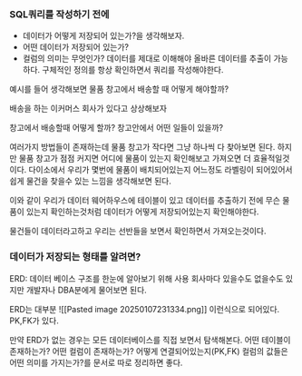### SQL쿼리를 작성하기 전에
 - 데이터가 어떻게 저장되어 있는가?을 생각해보자.
 - 어떤 데이터가 저장되어 있는가?
 - 컬럼의 의미는 무엇인가?
데이터를 제대로 이해해야 올바른 데이터를 추출이 가능하다.
구체적인 정의를 항상 확인하면서 쿼리를 작성해야한다.

예시를 들어 생각해보면 물품 창고에서 배송할 때 어떻게 해야할까?

배송을 하는 이커머스 회사가 있다고 상상해보자

창고에서 배송할때 어떻게 할까?
창고안에서 어떤 일들이 있을까?

여러가지 방법들이 존재하는데 
물품 창고가 작다면 그냥 하나씩 다 찾아보면 된다.
하지만 물품 창고가 점점 커지면 어디에 물품이 있는지 확인해보고 가져오면 더 효율적일것이다.
다이소에서 우리가 몇번에 물품이 배치되어있는지 어느정도 라벨링이 되어있어서 쉽게 물건을 찾을수 있는 느낌을 생각해보면 된다.


이와 같이 우리가 데이터 웨어하우스에 테이블이 있고 데이터를 추출하기 전에 무슨 물품이 있는지 확인하는것처럼 데이터가 어떻게 저장되어있는지 확인해야한다.

물건들이 데이터라고하고 우리는 선반들을 보면서 확인하면서 가져오는것이다.


### 데이터가 저장되는 형태를 알려면?
ERD: 데이터 베이스 구조를 한눈에 알아보기 위해 사용
회사마다 있을수도 없을수도 있지만 개발자나 DBA분에게 물어보면 된다.

ERD는 대부분
![[Pasted image 20250107231334.png]]
이런식으로 되어있다.
PK,FK가 있다. 


만약 ERD가 없는 경우는 모든 데이터베이스를 직접 보면서 탐색해본다.
어떤 테이블이 존재하는가?
어떤 컬럼이 존재하는가?
어떻게 연결되어있는지(PK,FK)
컬럼의 값들은 어떤 의미를 가지는가?를 
문서로 따로 정리하면 좋다.